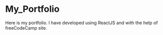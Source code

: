 # My_Portfolio
Here is my portfolio. I have developed using ReactJS and with the help of freeCodeCamp site.
